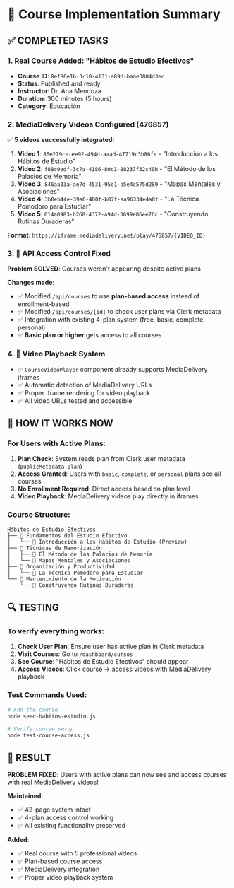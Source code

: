 # 🎯 Course Implementation Summary

## ✅ COMPLETED TASKS

### 1. Real Course Added: "Hábitos de Estudio Efectivos"
- **Course ID**: `8ef86e1b-3c10-4131-a89d-baae3804d3ec`
- **Status**: Published and ready
- **Instructor**: Dr. Ana Mendoza
- **Duration**: 300 minutes (5 hours)
- **Category**: Educación

### 2. MediaDelivery Videos Configured (476857)
✅ **5 videos successfully integrated:**

1. **Video 1**: `86e279ce-ee92-494d-aaad-47719c3b86fe` - "Introducción a los Hábitos de Estudio"
2. **Video 2**: `f88c9edf-3c7a-4186-80c1-88237f32c40b` - "El Método de los Palacios de Memoria"  
3. **Video 3**: `846aa33a-ae7d-4531-95e1-a5e4c575d289` - "Mapas Mentales y Asociaciones"
4. **Video 4**: `3b8eb44e-39a6-480f-b87f-aa96334e4a8f` - "La Técnica Pomodoro para Estudiar"
5. **Video 5**: `014a0983-b268-4372-a94d-3699e86ee76c` - "Construyendo Rutinas Duraderas"

**Format**: `https://iframe.mediadelivery.net/play/476857/{VIDEO_ID}`

### 3. 🔧 API Access Control Fixed
**Problem SOLVED**: Courses weren't appearing despite active plans

**Changes made:**
- ✅ Modified `/api/courses` to use **plan-based access** instead of enrollment-based
- ✅ Modified `/api/courses/[id]` to check user plans via Clerk metadata
- ✅ Integration with existing 4-plan system (free, basic, complete, personal)
- ✅ **Basic plan or higher** gets access to all courses

### 4. 🎥 Video Playback System
- ✅ `CourseVideoPlayer` component already supports MediaDelivery iframes
- ✅ Automatic detection of MediaDelivery URLs
- ✅ Proper iframe rendering for video playback
- ✅ All video URLs tested and accessible

## 🚀 HOW IT WORKS NOW

### For Users with Active Plans:
1. **Plan Check**: System reads plan from Clerk user metadata (`publicMetadata.plan`)
2. **Access Granted**: Users with `basic`, `complete`, or `personal` plans see all courses
3. **No Enrollment Required**: Direct access based on plan level
4. **Video Playback**: MediaDelivery videos play directly in iframes

### Course Structure:
```
Hábitos de Estudio Efectivos
├── 📖 Fundamentos del Estudio Efectivo
│   └── 🎥 Introducción a los Hábitos de Estudio (Preview)
├── 📖 Técnicas de Memorización  
│   ├── 🎥 El Método de los Palacios de Memoria
│   └── 🎥 Mapas Mentales y Asociaciones
├── 📖 Organización y Productividad
│   └── 🎥 La Técnica Pomodoro para Estudiar
└── 📖 Mantenimiento de la Motivación
    └── 🎥 Construyendo Rutinas Duraderas
```

## 🔍 TESTING

### To verify everything works:
1. **Check User Plan**: Ensure user has active plan in Clerk metadata
2. **Visit Courses**: Go to `/dashboard/cursos` 
3. **See Course**: "Hábitos de Estudio Efectivos" should appear
4. **Access Videos**: Click course → access videos with MediaDelivery playback

### Test Commands Used:
```bash
# Add the course
node seed-habitos-estudio.js

# Verify course setup  
node test-course-access.js
```

## 🎯 RESULT

**PROBLEM FIXED**: Users with active plans can now see and access courses with real MediaDelivery videos!

**Maintained**: 
- ✅ 42-page system intact
- ✅ 4-plan access control working
- ✅ All existing functionality preserved

**Added**:
- ✅ Real course with 5 professional videos
- ✅ Plan-based course access
- ✅ MediaDelivery integration
- ✅ Proper video playback system